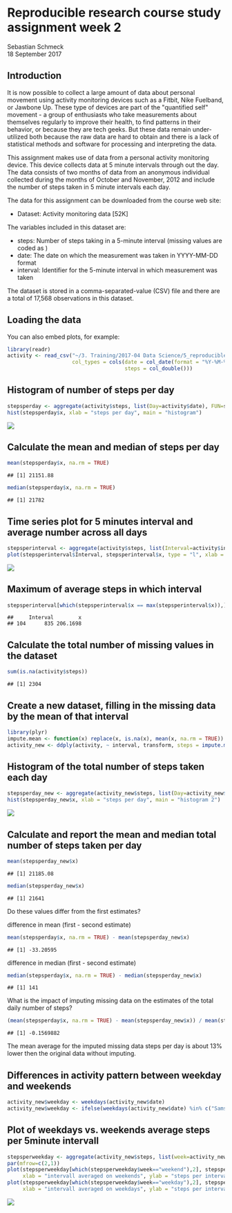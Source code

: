 # Reproducible research course study assignment week 2
Sebastian Schmeck  
18 September 2017  



## Introduction

It is now possible to collect a large amount of data about personal movement using activity
monitoring devices such as a Fitbit, Nike Fuelband, or Jawbone Up. These type of devices are part
of the "quantified self" movement - a group of enthusiasts who take measurements about
themselves regularly to improve their health, to find patterns in their behavior, or because they
are tech geeks. But these data remain under-utilized both because the raw data are hard to obtain
and there is a lack of statistical methods and software for processing and interpreting the data.

This assignment makes use of data from a personal activity monitoring device. This device collects
data at 5 minute intervals through out the day. The data consists of two months of data from an
anonymous individual collected during the months of October and November, 2012 and include
the number of steps taken in 5 minute intervals each day.

The data for this assignment can be downloaded from the course web site:

- Dataset: Activity monitoring data [52K]


The variables included in this dataset are:

- steps: Number of steps taking in a 5-minute interval (missing values are coded as )
- date: The date on which the measurement was taken in YYYY-MM-DD format
- interval: Identifier for the 5-minute interval in which measurement was taken


The dataset is stored in a comma-separated-value (CSV) file and there are a total of 17,568
observations in this dataset.



## Loading the data

You can also embed plots, for example:


```r
library(readr)
activity <- read_csv("~/3. Training/2017-04 Data Science/5_reproducible research/week 2 assign/activity.csv", 
                     col_types = cols(date = col_date(format = "%Y-%M-%d"), 
                                      steps = col_double()))
```


## Histogram of number of steps per day



```r
stepsperday <- aggregate(activity$steps, list(Day=activity$date), FUN=sum)
hist(stepsperday$x, xlab = "steps per day", main = "histogram")
```

![](assignment_week2_files/figure-html/unnamed-chunk-1-1.png)<!-- -->

## Calculate the mean and median of steps per day


```r
mean(stepsperday$x, na.rm = TRUE)
```

```
## [1] 21151.88
```

```r
median(stepsperday$x, na.rm = TRUE)
```

```
## [1] 21782
```

## Time series plot for 5 minutes interval and average number across all days


```r
stepsperinterval <- aggregate(activity$steps, list(Interval=activity$interval), mean, na.rm=TRUE)
plot(stepsperinterval$Interval, stepsperinterval$x, type = "l", xlab = "interval", ylab = "steps per interval")
```

![](assignment_week2_files/figure-html/unnamed-chunk-3-1.png)<!-- -->


## Maximum of average steps in which interval


```r
stepsperinterval[which(stepsperinterval$x == max(stepsperinterval$x)),]
```

```
##     Interval        x
## 104      835 206.1698
```


## Calculate the total number of missing values in the dataset


```r
sum(is.na(activity$steps))
```

```
## [1] 2304
```


## Create a new dataset, filling in the missing data by the mean of that interval


```r
library(plyr)
impute.mean <- function(x) replace(x, is.na(x), mean(x, na.rm = TRUE))
activity_new <- ddply(activity, ~ interval, transform, steps = impute.mean(steps))
```


## Histogram of the total number of steps taken each day


```r
stepsperday_new <- aggregate(activity_new$steps, list(Day=activity_new$date), FUN=sum)
hist(stepsperday_new$x, xlab = "steps per day", main = "histogram 2")
```

![](assignment_week2_files/figure-html/unnamed-chunk-7-1.png)<!-- -->


## Calculate and report the mean and median total number of steps taken per day


```r
mean(stepsperday_new$x)
```

```
## [1] 21185.08
```

```r
median(stepsperday_new$x)
```

```
## [1] 21641
```

Do these values differ from the first estimates? 

difference in mean (first - second estimate)


```r
mean(stepsperday$x, na.rm = TRUE) - mean(stepsperday_new$x)
```

```
## [1] -33.20595
```


difference in median (first - second estimate)


```r
median(stepsperday$x, na.rm = TRUE) - median(stepsperday_new$x)
```

```
## [1] 141
```

What is the impact of imputing missing data on the estimates of the total daily number of steps?


```r
(mean(stepsperday$x, na.rm = TRUE) - mean(stepsperday_new$x)) / mean(stepsperday$x, na.rm = TRUE) *100
```

```
## [1] -0.1569882
```

The mean average for the imputed missing data steps per day is about 13% lower then the original data without imputing.


## Differences in activity pattern between weekday and weekends


```r
activity_new$weekday <- weekdays(activity_new$date)
activity_new$weekday <- ifelse(weekdays(activity_new$date) %in% c("Samstag", "Sonntag"), "weekend", "weekday")
```


## Plot of weekdays vs. weekends average steps per 5minute intervall


```r
stepsperweekday <- aggregate(activity_new$steps, list(week=activity_new$weekday, interval=activity_new$interval), FUN=sum)
par(mfrow=c(2,1))
plot(stepsperweekday[which(stepsperweekday$week=="weekend"),2], stepsperweekday[which(stepsperweekday$week=="weekend"),3],
     xlab = "intervall averaged on weekends", ylab = "steps per interval", type = "l")
plot(stepsperweekday[which(stepsperweekday$week=="weekday"),2], stepsperweekday[which(stepsperweekday$week=="weekday"),3],
     xlab = "intervall averaged on weekdays", ylab = "steps per interval", type = "l")
```

![](assignment_week2_files/figure-html/unnamed-chunk-13-1.png)<!-- -->

     
     


